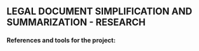 <b>
  <h2>LEGAL DOCUMENT SIMPLIFICATION AND SUMMARIZATION - RESEARCH</h2>
</b>

<h4>References and tools for the project:</h4>

